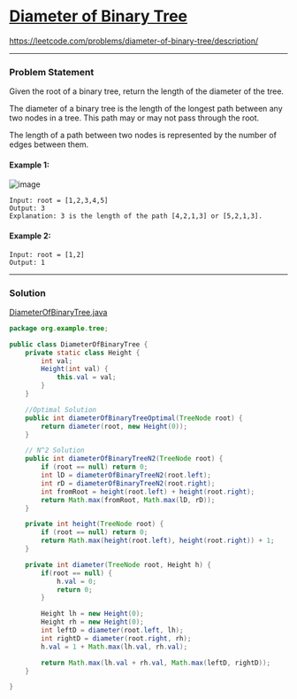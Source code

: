 # [Diameter of Binary Tree](https://leetcode.com/problems/diameter-of-binary-tree/description/)
https://leetcode.com/problems/diameter-of-binary-tree/description/
<hr />

### Problem Statement
Given the root of a binary tree, return the length of the diameter of the tree.

The diameter of a binary tree is the length of the longest path between any two nodes in a tree. This path may or may not pass through the root.

The length of a path between two nodes is represented by the number of edges between them.

#### Example 1:
![image](./diamtree.jpg)
```
Input: root = [1,2,3,4,5]
Output: 3
Explanation: 3 is the length of the path [4,2,1,3] or [5,2,1,3].
```
#### Example 2:

```
Input: root = [1,2]
Output: 1
```

<hr />

### Solution

[DiameterOfBinaryTree.java](../../src/main/java/org/example/tree/DiameterOfBinaryTree.java)

```java
package org.example.tree;

public class DiameterOfBinaryTree {
    private static class Height {
        int val;
        Height(int val) {
            this.val = val;
        }
    }

    //Optimal Solution
    public int diameterOfBinaryTreeOptimal(TreeNode root) {
        return diameter(root, new Height(0));
    }

    // N^2 Solution
    public int diameterOfBinaryTreeN2(TreeNode root) {
        if (root == null) return 0;
        int lD = diameterOfBinaryTreeN2(root.left);
        int rD = diameterOfBinaryTreeN2(root.right);
        int fromRoot = height(root.left) + height(root.right);
        return Math.max(fromRoot, Math.max(lD, rD));
    }

    private int height(TreeNode root) {
        if (root == null) return 0;
        return Math.max(height(root.left), height(root.right)) + 1;
    }

    private int diameter(TreeNode root, Height h) {
        if(root == null) {
            h.val = 0;
            return 0;
        }

        Height lh = new Height(0);
        Height rh = new Height(0);
        int leftD = diameter(root.left, lh);
        int rightD = diameter(root.right, rh);
        h.val = 1 + Math.max(lh.val, rh.val);

        return Math.max(lh.val + rh.val, Math.max(leftD, rightD));
    }

}

```